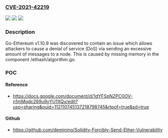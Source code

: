 ### [CVE-2021-42219](https://cve.mitre.org/cgi-bin/cvename.cgi?name=CVE-2021-42219)
![](https://img.shields.io/static/v1?label=Product&message=n%2Fa&color=blue)
![](https://img.shields.io/static/v1?label=Version&message=n%2Fa&color=blue)
![](https://img.shields.io/static/v1?label=Vulnerability&message=n%2Fa&color=brighgreen)

### Description

Go-Ethereum v1.10.9 was discovered to contain an issue which allows attackers to cause a denial of service (DoS) via sending an excessive amount of messages to a node. This is caused by missing memory in the component /ethash/algorithm.go.

### POC

#### Reference
- https://docs.google.com/document/d/1dYFSpNZPC0OV-n1mMqdc269u9yYU1XQy/edit?usp=sharing&ouid=112110745137218798745&rtpof=true&sd=true

#### Github
- https://github.com/demining/Solidity-Forcibly-Send-Ether-Vulnerability

